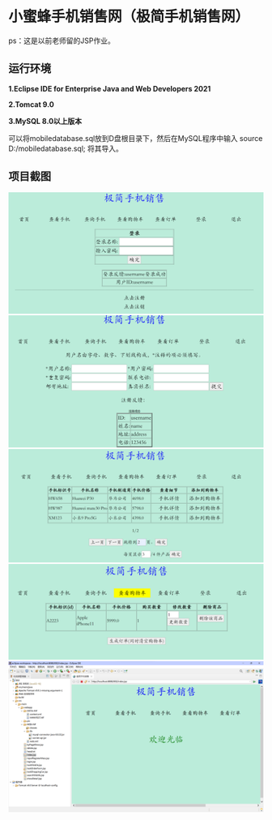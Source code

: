 # 小蜜蜂手机销售网（极简手机销售网）
ps：这是以前老师留的JSP作业。

## 运行环境

**1.Eclipse IDE for Enterprise Java and Web Developers 2021**

**2.Tomcat 9.0**

**3.MySQL 8.0以上版本**

可以将mobiledatabase.sql放到D盘根目录下，然后在MySQL程序中输入 source D:/mobiledatabase.sql; 将其导入。

## 项目截图
![avatar](/pic/登录.png)
![avatar](/pic/注册.png)
![avatar](/pic/查找.png)
![avatar](/pic/购物车.png)
![avatar](/pic/目录结构.png)

